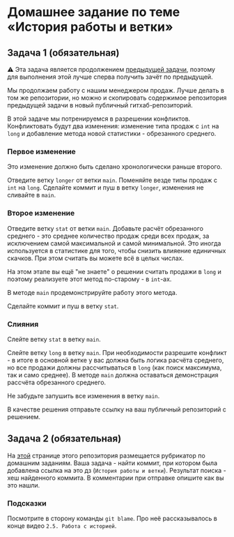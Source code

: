 # Домашнее задание по теме «История работы и ветки»

## Задача 1 (обязательная)
:warning: Эта задача является продолжением [предыдущей задачи](./GIT_INTRO.md), поэтому для выполнения этой лучше сперва получить зачёт по предыдущей.

Мы продолжаем работу с нашим менеджером продаж. Лучше делать в том же репозитории, но можно и скопировать содержимое репозитория предыдущей задачи в новый публичный гитхаб-репозиторий.

В этой задаче мы потренируемся в разрешении конфликтов.
Конфликтовать будут два изменения: изменение типа продаж с `int` на `long` и добавление метода новой статистики - обрезанного среднего.

### Первое изменение
Это изменение должно быть сделано хронологически раньше второго.

Отведите ветку `longer` от ветки `main`. Поменяйте везде типы продаж с `int` на `long`. Сделайте коммит и пуш в ветку `longer`, изменения не сливайте в `main`.

### Второе изменение

Отведите ветку `stat` от ветки `main`. Добавьте расчёт обрезанного среднего - это среднее количество продаж среди всех продаж, за исключением самой максимальной и самой минимальной. Это иногда используется в статистике для того, чтобы снизить влияение единичных скачков. При этом считать вы можете всё в целых числах.

На этом этапе вы ещё "не знаете" о решении считать продажи в `long` и поэтому реализуете этот метод по-старому - в `int`-ах.

В методе `main` продемонстрируйте работу этого метода.

Сделайте коммит и пуш в ветку `stat`.

### Слияния

Слейте ветку `stat` в ветку `main`.

Слейте ветку `long` в ветку `main`. При необходимости разрешите конфликт - в итоге в основной ветке у вас должна быть логика расчёта среднего, но все продажи должны рассчитываться в `long` (как поиск максимума, так и само среднее).
В методе `main` должна оставаться демонстрация рассчёта обрезанного среднего.

Не забудьте запушить все изменения в ветку `main`.

В качестве решения отправьте ссылку на ваш публичный репозиторий с решением.

## Задача 2 (обязательная)
На [этой](./README.md) странице этого репозитория размещается рубрикатор по домашним заданиям.
Ваша задача - найти коммит, при котором была добавлена ссылка на это дз (`История работы и ветки`). Результат поиска - хеш найденного коммита.
В комментарии при отправке опишите как вы это нашли.

### Подсказки
Посмотрите в сторону команды `git blame`. Про неё рассказывалось в конце видео `2.5. Работа с историей`.
